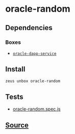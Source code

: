 
oracle-random
====================







## Dependencies
### Boxes
* [`oracle-dapp-service`](oracle-dapp-service.md)




## Install
```bash
zeus unbox oracle-random
```












## Tests 
* [oracle-random.spec.js](https://github.com/liquidapps-io/zeus-sdk/tree/master/boxes/groups/oracles/oracle-random/test/oracle-random.spec.js)
## [Source](https://github.com/liquidapps-io/zeus-sdk/tree/master/boxes/groups/oracles/oracle-random)